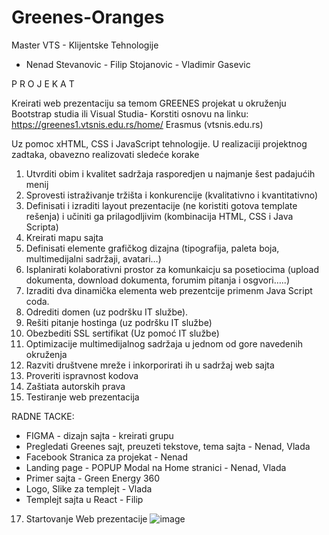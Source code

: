 # Greenes-Oranges

Master VTS - Klijentske Tehnologije

- Nenad Stevanovic - Filip Stojanovic - Vladimir Gasevic

P R O J E K A T

Kreirati web prezentaciju sa temom GREENES projekat u okruženju Bootstrap studia ili Visual Studia-
Korstiti osnovu na linku: https://greenes1.vtsnis.edu.rs/home/
Erasmus (vtsnis.edu.rs)

Uz pomoc xHTML, CSS i JavaScript tehnologije.
U realizaciji projektnog zadtaka, obavezno realizovati sledeće korake
1. Utvrditi obim i kvalitet sadržaja rasporedjen u najmanje šest padajućih menij
2. Sprovesti istraživanje tržišta i konkurencije (kvalitativno i kvantitativno)
3. Definisati i izraditi layout prezentacije (ne koristiti gotova template rešenja) i učiniti ga
prilagodljivim (kombinacija HTML, CSS i Java Scripta)
4. Kreirati mapu sajta
5. Definisati elemente grafičkog dizajna (tipografija, paleta boja, multimedijalni sadržaji, avatari…)
6. Isplanirati kolaborativni prostor za komunkaicju sa posetiocima (upload dokumenta, download
dokumenta, forumim pitanja i osgvori…..)
7. Izraditi dva dinamička elementa web prezentcije primenm Java Script coda.
8. Odrediti domen (uz podršku IT službe).
9. Rešiti pitanje hostinga (uz podršku IT službe)
10. Obezbediti SSL sertifikat (Uz pomoć IT službe)
11. Optimizacije multimedijalnog sadržaja u jednom od gore navedenih okruženja
12. Razviti društvene mreže i inkorporirati ih u sadržaj web sajta
13. Proveriti ispravnost kodova
14. Zaštiata autorskih prava
15. Testiranje web prezentacija

RADNE TACKE:
- FIGMA - dizajn sajta - kreirati grupu
- Pregledati Greenes sajt, preuzeti tekstove, tema sajta - Nenad, Vlada
- Facebook Stranica za projekat - Nenad
- Landing page - POPUP Modal na Home stranici - Nenad, Vlada
- Primer sajta - Green Energy 360
- Logo, Slike za templejt - Vlada
- Templejt sajta u React - Filip
17. Startovanje Web prezentacije
![image](https://github.com/vladagasevic/Greenes-Oranges/assets/28383520/047cbce2-ab14-4f7d-94bc-5e222e06200f)
